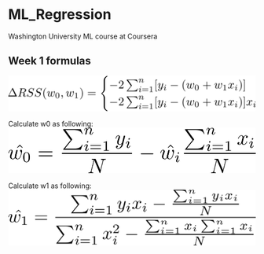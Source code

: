 # ML_Regression

Washington University ML course at Coursera

## Week 1 formulas

![RSS formula](week1/RSS_formula.png "RSS formula")

Calculate w0 as following:
![w0 formula](week1/w0_formula.png "w0 formula")

Calculate w1 as following:
![w1 formula](week1/w1_formula.png "w1 formula")
